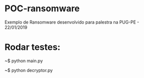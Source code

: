 # POC-ransomware
Exemplo de Ransomware desenvolvido para palestra na PUG-PE - 22/01/2019


# Rodar testes:

  ~$ python main.py
  
  ~$ python decryptor.py

